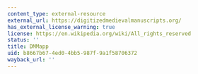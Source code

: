 ```yaml
---
content_type: external-resource
external_url: https://digitizedmedievalmanuscripts.org/
has_external_license_warning: true
license: https://en.wikipedia.org/wiki/All_rights_reserved
status: ''
title: DMMapp
uid: b8667b67-4ed0-4bb5-987f-9a1f58706372
wayback_url: ''
---
```


